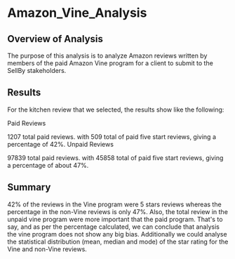 # Amazon_Vine_Analysis

## Overview of Analysis
The purpose of this analysis is to analyze Amazon reviews written by members of the paid Amazon Vine program for a client to submit to the SellBy stakeholders.

## Results
For the kitchen review that we selected, the results show like the following:

Paid Reviews

1207 total paid reviews.
with 509 total of paid five start reviews,
giving a percentage of 42%.
Unpaid Reviews

97839 total paid reviews.
with 45858 total of paid five start reviews,
giving a percentage of about 47%.

## Summary
42% of the reviews in the Vine program were 5 stars reviews whereas the percentage in the non-Vine reviews is only 47%.
Also, the total review in the unpaid vine program were more important that the paid program.
That's to say, and as per the percentage calculated, we can conclude that analysis the vine program does not show any big bias.
Additionally we could analyse the statistical distribution (mean, median and mode) of the star rating for the Vine and non-Vine reviews.
